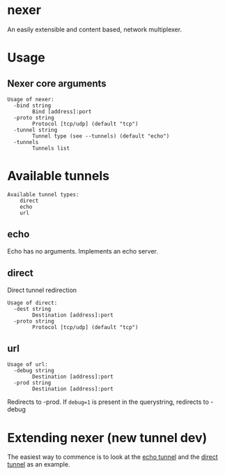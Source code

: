 # nexer
An easily extensible and content based, network multiplexer.

# Usage 

## Nexer core arguments
```
Usage of nexer:
  -bind string
    	Bind [address]:port
  -proto string
    	Protocol [tcp/udp] (default "tcp")
  -tunnel string
    	Tunnel type (see --tunnels) (default "echo")
  -tunnels
    	Tunnels list
```

# Available tunnels
```
Available tunnel types:
	direct
	echo
	url
```

## echo
Echo has no arguments. Implements an echo server.

## direct

Direct tunnel redirection

```
Usage of direct:
  -dest string
    	Destination [address]:port
  -proto string
    	Protocol [tcp/udp] (default "tcp")
```

## url
```
Usage of url:
  -debug string
    	Destination [address]:port
  -prod string
    	Destination [address]:port
```
Redirects to -prod. If ```debug=1``` is present in the querystring, redirects to -debug

# Extending nexer (new tunnel dev)

The easiest way to commence is to look at the 
[echo tunnel](https://github.com/diegohce/nexer/blob/master/src/tunnel/echotunnel/echotunnel.go) and the [direct tunnel](https://github.com/diegohce/nexer/blob/master/src/tunnel/directtunnel/directtunnel.go) as an example.




